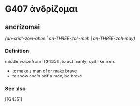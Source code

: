 # G407 ἀνδρίζομαι

## andrízomai

_(an-drid'-zom-ahee | an-THREE-zoh-meh | an-THREE-zoh-may)_

### Definition

middle voice from [[G435]]; to act manly; quit like men.

- to make a man of or make brave
- to show one's self a man, be brave

### See also

[[G435]]

